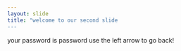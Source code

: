```yaml
---
layout: slide
title: "welcome to our second slide
---
```

your password is password
use the left arrow to go back!
